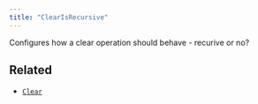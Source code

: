 ```yaml
---
title: "ClearIsRecursive"
---
```


Configures how a clear operation should behave - recurive or no?



## Related

* [`Clear`](../archetypes/clear.md)
